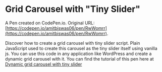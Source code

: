 # Grid Carousel with "Tiny Slider"

A Pen created on CodePen.io. Original URL: [https://codepen.io/amitbiswas06/pen/RwWomrr](https://codepen.io/amitbiswas06/pen/RwWomrr).

Discover how to create a grid carousel with tiny slider script. Plain JavaScript used to create this carousel as the tiny slider itself using vanilla js. You can use this code in any application like WordPress and create a dynamic grid carousel with it. You can find the tutorial of this pen here at <a href="https://templateartist.com/2020/05/01/create-a-dynamic-grid-carousel-with-tiny-slider/">Dynamic grid carousel with tiny slider</a>
